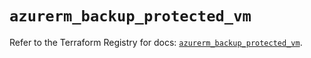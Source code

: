 # `azurerm_backup_protected_vm`

Refer to the Terraform Registry for docs: [`azurerm_backup_protected_vm`](https://registry.terraform.io/providers/hashicorp/azurerm/4.40.0/docs/resources/backup_protected_vm).
